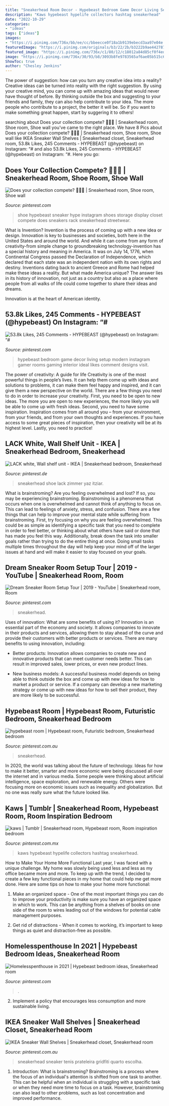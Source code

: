 ```yaml
---
title: "Sneakerhead Room Decor - Hypebeast Bedroom Game Decor Living Setup Modern Instagram Gamer Rooms Gaming Interior Ideal Likes Comment Designs Visit"
description: "Kaws hypebeast hypelife collectors hashtag sneakerhead"
date: "2022-10-29"
categories:
- "ideas"
tags: ["ideas"]
images:
- "https://i.pinimg.com/736x/bb/ee/cc/bbeecce0f18a1b9139ebecd3aa97e04e.jpg"
featuredImage: "https://i.pinimg.com/originals/b3/22/2b/b3222b9ae442787b9101fd672ebd3b7d.jpg"
featured_image: "https://i.pinimg.com/736x/c1/80/12/c18012a84d85cf0f4ed71ee116de4c98.jpg"
image: "https://i.pinimg.com/736x/30/93/b8/3093b8fe9783565af6ae05b515c62b5c--streetwear-shop-shop-now.jpg"
ShowToc: true
author: "Chesley Jenkins"
---
```



The power of suggestion: how can you turn any creative idea into a reality?
Creative ideas can be turned into reality with the right suggestion. By using your creative mind, you can come up with amazing ideas that would never have thought of before. By thinking outside the box and suggesting to your friends and family, they can also help contribute to your idea. The more people who contribute to a project, the better it will be. So if you want to make something great happen, start by suggering it to others!

	

		
searching about Does your collection compete? 💯💯💯 | Sneakerhead room, Shoe room, Shoe wall you've came to the right place. We have 8 Pics about Does your collection compete? 💯💯💯 | Sneakerhead room, Shoe room, Shoe wall like IKEA Sneaker Wall Shelves | Sneakerhead closet, Sneakerhead room, 53.8k Likes, 245 Comments - HYPEBEAST (@hypebeast) on Instagram: “# and also 53.8k Likes, 245 Comments - HYPEBEAST (@hypebeast) on Instagram: “#. Here you go:
		
    
## Does Your Collection Compete? 💯💯💯 | Sneakerhead Room, Shoe Room, Shoe Wall

<img loading=lazy src="https://i.pinimg.com/736x/c1/80/12/c18012a84d85cf0f4ed71ee116de4c98.jpg" onerror="this.onerror=null;this.src='https://tse2.mm.bing.net/th?id=OIP.fNcXKi4EgP8l8jFB5n7bGAHaJI&amp;pid=15.1';" alt="Does your collection compete? 💯💯💯 | Sneakerhead room, Shoe room, Shoe wall">

_Source: pinterest.com_

>shoe hypebeast sneaker hype instagram shoes storage display closet compete does sneakers rack sneakerhead streetwear. 

	

What is Invention?
Invention is the process of coming up with a new idea or design. Innovation is key to businesses and societies, both here in the United States and around the world. And while it can come from any form of creativity-from simple change to groundbreaking technology-invention has a special history and meaning in America.
It was on July 14, 1776, when Continental Congress passed the Declaration of Independence, which declared that each state was an independent nation with its own rights and destiny. Inventions dating back to ancient Greece and Rome had helped make these ideas a reality. But what made America unique? The answer lies in its history of innovation, not just as a country but also as a place where people from all walks of life could come together to share their ideas and dreams.

Innovation is at the heart of American identity.

    
## 53.8k Likes, 245 Comments - HYPEBEAST (@hypebeast) On Instagram: “#

<img loading=lazy src="https://i.pinimg.com/736x/32/e1/a8/32e1a8139233c7aa3f104d7aa81bc63a--comment-twitter.jpg" onerror="this.onerror=null;this.src='https://tse2.mm.bing.net/th?id=OIP.E5LxjDlKdXPeAYp8D78UGQHaJQ&amp;pid=15.1';" alt="53.8k Likes, 245 Comments - HYPEBEAST (@hypebeast) on Instagram: “#">

_Source: pinterest.com_

>hypebeast bedroom game decor living setup modern instagram gamer rooms gaming interior ideal likes comment designs visit. 

	

The power of creativity: A guide for life
Creativity is one of the most powerful things in people’s lives. It can help them come up with ideas and solutions to problems, it can make them feel happy and inspired, and it can give them a new perspective on the world.
There are a few things you need to do in order to increase your creativity. First, you need to be open to new ideas. The more you are open to new experiences, the more likely you will be able to come up with fresh ideas. Second, you need to have some inspiration. Inspiration comes from all around you – from your environment, from your friends, and from your own thoughts and experiences. If you have access to some great pieces of inspiration, then your creativity will be at its highest level. Lastly, you need to practice!

    
## LACK White, Wall Shelf Unit - IKEA | Sneakerhead Bedroom, Sneakerhead

<img loading=lazy src="https://i.pinimg.com/originals/b3/22/2b/b3222b9ae442787b9101fd672ebd3b7d.jpg" onerror="this.onerror=null;this.src='https://tse1.mm.bing.net/th?id=OIP.7byzyMdOhukMjrjOaA7ItgHaJ4&amp;pid=15.1';" alt="LACK white, Wall shelf unit - IKEA | Sneakerhead bedroom, Sneakerhead">

_Source: pinterest.de_

>sneakerhead shoe lack zimmer yaz itziar. 

	

What is brainstroming?
Are you feeling overwhelmed and lost? If so, you may be experiencing brainstroming. Brainstroming is a phenomena that occurs when one is overwhelmed and cannot think of anything to focus on. This can lead to feelings of anxiety, stress, and confusion. There are a few things that can help to improve your mental state while suffering from brainstroming. First, try focusing on why you are feeling overwhelmed. This could be as simple as identifying a specific task that you need to complete in order to feel better, or thinking about what others have said or done that has made you feel this way. Additionally, break down the task into smaller goals rather than trying to do the entire thing at once. Doing small tasks multiple times throughout the day will help keep your mind off of the larger issues at hand and will make it easier to stay focused on your goals.

    
## Dream Sneaker Room Setup Tour | 2019 - YouTube | Sneakerhead Room, Room

<img loading=lazy src="https://i.pinimg.com/736x/f4/c5/27/f4c527c7476f3c8b0f63573a560ca16c.jpg" onerror="this.onerror=null;this.src='https://tse3.mm.bing.net/th?id=OIP.uRuj9gyilCRW6Z0bfYqYpwHaEK&amp;pid=15.1';" alt="Dream Sneaker Room Setup Tour | 2019 - YouTube | Sneakerhead room, Room">

_Source: pinterest.com_

>sneakerhead. 

	

Uses of innovation: What are some benefits of using it?
Innovation is an essential part of the economy and society. It allows companies to innovate in their products and services, allowing them to stay ahead of the curve and provide their customers with better products or services. There are many benefits to using innovation, including: 
- Better products: Innovation allows companies to create new and innovative products that can meet customer needs better. This can result in improved sales, lower prices, or even new product lines.

- New business models: A successful business model depends on being able to think outside the box and come up with new ideas for how to market a product or service. If a company can develop a new marketing strategy or come up with new ideas for how to sell their product, they are more likely to be successful.

    
## Hypebeast Room | Hypebeast Room, Futuristic Bedroom, Sneakerhead Bedroom

<img loading=lazy src="https://i.pinimg.com/originals/21/2c/9a/212c9a74fc010ec9d8c3b1dacfbb25f4.jpg" onerror="this.onerror=null;this.src='https://tse2.mm.bing.net/th?id=OIP.akZnVCkSrfcI17kmIZ1QvwHaJ4&amp;pid=15.1';" alt="hypebeast room | Hypebeast room, Futuristic bedroom, Sneakerhead bedroom">

_Source: pinterest.com.au_

>sneakerhead. 

	

In 2020, the world was talking about the future of technology. Ideas for how to make it better, smarter and more economic were being discussed all over the internet and in various media. Some people were thinking about artificial intelligence, space exploration, and renewable energy. Others were focusing more on economic issues such as inequality and globalization. But no one was really sure what the future looked like.

    
## Kaws | Tumblr | Sneakerhead Room, Hypebeast Room, Room Inspiration Bedroom

<img loading=lazy src="https://i.pinimg.com/736x/30/93/b8/3093b8fe9783565af6ae05b515c62b5c--streetwear-shop-shop-now.jpg" onerror="this.onerror=null;this.src='https://tse3.mm.bing.net/th?id=OIP.VPKl0Yej0tn-0FlSlQ3OpwHaJ3&amp;pid=15.1';" alt="kaws | Tumblr | Sneakerhead room, Hypebeast room, Room inspiration bedroom">

_Source: pinterest.com.mx_

>kaws hypebeast hypelife collectors hashtag sneakerhead. 

	

How to Make Your Home More Functional
Last year, I was faced with a unique challenge. My home was slowly being used less and less as my office became more and more. To keep up with the trend, I decided to create a few key functional pieces in my home that could help me get more done. Here are some tips on how to make your home more functional: 
1. Make an organized space - One of the most important things you can do to improve your productivity is make sure you have an organized space in which to work. This can be anything from a shelves of books on one side of the room to wires leading out of the windows for potential cable management purposes. 

2. Get rid of distractions - When it comes to working, it’s important to keep things as quiet and distraction-free as possible.

    
## Homelesspenthouse In 2021 | Hypebeast Bedroom Ideas, Sneakerhead Room

<img loading=lazy src="https://i.pinimg.com/originals/db/ac/20/dbac203f8a7065d694e4e432caac0cdb.jpg" onerror="this.onerror=null;this.src='https://tse2.mm.bing.net/th?id=OIP.2-xKwpcNvtiIzKCcI5rBeAHaHa&amp;pid=15.1';" alt="Homelesspenthouse in 2021 | Hypebeast bedroom ideas, Sneakerhead room">

_Source: pinterest.com_

>. 

	

2. Implement a policy that encourages less consumption and more sustainable living. 

    
## IKEA Sneaker Wall Shelves | Sneakerhead Closet, Sneakerhead Room

<img loading=lazy src="https://i.pinimg.com/736x/bb/ee/cc/bbeecce0f18a1b9139ebecd3aa97e04e.jpg" onerror="this.onerror=null;this.src='https://tse3.mm.bing.net/th?id=OIP.9HvCQVX-5E4OrgzoWETfQAHaJQ&amp;pid=15.1';" alt="IKEA Sneaker Wall Shelves | Sneakerhead closet, Sneakerhead room">

_Source: pinterest.com.au_

>sneakerhead sneaker tenis prateleira gridfiti quarto escolha. 

	

1. Introduction: What is brainstroming?
Brainstroming is a process where the focus of an individual's attention is shifted from one task to another. This can be helpful when an individual is struggling with a specific task or when they need more time to focus on a task. However, brainstroming can also lead to other problems, such as lost concentration and improved performance.

